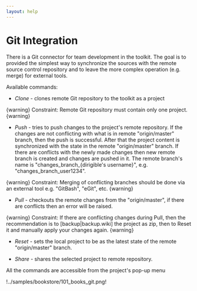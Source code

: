 ```yaml
---
layout: help
---
```


Git Integration
===

There is a Git connector for team development in the toolkit.
The goal is to provided the simplest way to synchronize the sources with the remote source control repository and to leave the more complex operation (e.g. merge) for external tools.

Available commands: 
* *Clone* - clones remote Git repository to the toolkit as a project

{warning}
Constraint: Remote Git repository must contain only one project.
{warning}

* *Push* - tries to push changes to the project's remote repository. If the changes are not conflicting with what is in remote "origin/master" branch, then the push is successful. After that the project content is synchronized with the state in the remote "origin/master" branch. 
If there are conflicts with the newly made changes then new remote branch is created and changes are pushed in it. The remote branch's name is "changes_branch_{dirigible's username}", e.g. "changes_branch_user1234".

{warning}
Constraint: Merging of conflicting branches should be done via an external tool e.g. "GitBash", "eGit", etc.
{warning}

* *Pull* - checkouts the remote changes from the "origin/master", if there are conflicts then an error will be raised.

{warning}
Constraint: If there are conflicting changes during Pull, then the recommendation is to [backup|backup.wiki] the project as zip, then to Reset it and manually apply your changes again.
{warning}


* *Reset* - sets the local project to be as the latest state of the remote "origin/master" branch.

* *Share* - shares the selected project to remote repository.



All the commands are accessible from the project's pop-up menu

!../samples/bookstore/101_books_git.png!
